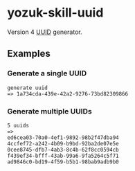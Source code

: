 # yozuk-skill-uuid

Version 4 [UUID](https://en.wikipedia.org/wiki/Universally_unique_identifier) generator.

## Examples

### Generate a single UUID

```
generate uuid
=> 1a734cda-439e-42a2-9276-73bd82309866
```

### Generate multiple UUIDs

```
5 uuids
=>
ed6cea03-70a0-4ef1-9892-98b2f47dba94
4ccfef72-a242-4b09-b9bd-92ba2de07e5e
0cee8745-dfb7-4ab3-8c4b-62f8cc0594cb
f439ef34-bfff-43ab-99a6-9fa5264c5f71
ad9846c0-bd19-4f59-b5b1-98bab9adb9b0
```
